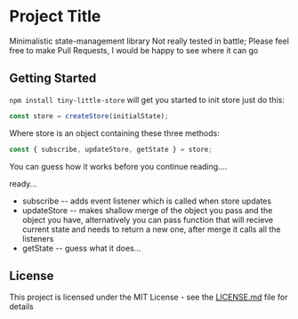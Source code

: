 # Project Title

Minimalistic state-management library
Not really tested in battle; Please feel free to make Pull Requests, I would be happy to see where it can go

## Getting Started

`npm install tiny-little-store`
will get you started
to init store just do this:
```javascript
const store = createStore(initialState);
```
Where store is an object containing these three methods:
```javascript
const { subscribe, updateStore, getState } = store;
```
You can guess how it works before you continue reading....

ready...

+ subscribe -- adds event listener which is called when store updates
+ updateStore -- makes shallow merge of the object you pass and the object you have, alternatively you can pass function that will recieve current state and needs to return a new one, after merge it calls all the listeners
+ getState -- guess what it does...

## License

This project is licensed under the MIT License - see the [LICENSE.md](LICENSE.md) file for details
